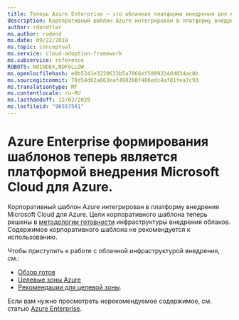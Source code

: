 ```yaml
---
title: Теперь Azure Enterprise — это облачная платформа внедрения для Azure.
description: Корпоративный шаблон Azure интегрирован в платформу внедрения Microsoft Cloud для Azure.
author: rdendtler
ms.author: rodend
ms.date: 09/22/2018
ms.topic: conceptual
ms.service: cloud-adoption-framework
ms.subservice: reference
ROBOTS: NOINDEX,NOFOLLOW
ms.openlocfilehash: e0b5341e3220633b5a7066ef5899334dd034ac0b
ms.sourcegitcommit: 78d54d02a863eaf498260f406edc4af81fea7c93
ms.translationtype: MT
ms.contentlocale: ru-RU
ms.lasthandoff: 12/03/2020
ms.locfileid: "96557541"
---
```

# <a name="azure-enterprise-scaffold-is-now-the-microsoft-cloud-adoption-framework-for-azure"></a>Azure Enterprise формирования шаблонов теперь является платформой внедрения Microsoft Cloud для Azure.

Корпоративный шаблон Azure интегрирован в платформу внедрения Microsoft Cloud для Azure. Цели корпоративного шаблона теперь решены в [методологии готовности](../ready/index.md) инфраструктуры внедрения облаков. Содержимое корпоративного шаблона не рекомендуется к использованию.

Чтобы приступить к работе с облачной инфраструктурой внедрения, см.:

- [Обзор готов](../ready/index.md)
- [Целевые зоны Azure](../ready/landing-zone/index.md)
- [Рекомендации для целевой зоны](../ready/considerations/index.md).

Если вам нужно просмотреть нерекомендуемое содержимое, см. статью [Azure Enterprise](./migration-with-enterprise-scaffold.md).
